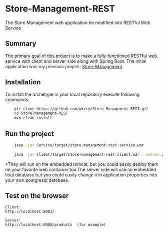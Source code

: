 # Store-Management-REST
The Store Management web application be modified into RESTful Web Service

Summary
-------
The primary goal of this project is to make a fully functioned RESTful web service with client and server side along with Spring Boot.
The initial application was my previous project: [Store-Management](https://github.com/wkrix/Store-Management). 


Installation
------------

To install the archetype in your local repository execute following commands:

```bash
    git clone https://github.com/wkrix/Store-Management-REST.git
    cd Store-Management-REST
    mvn clean install
```

Run the project
----------------

```bash
	java -jar Service/target/store-management-rest-service.war
	
	java -jar Client/target/store-management-rest-client.war --server.port=8081
```
*They will run on the embedded tomcat, but you could easily deploy them on your favorite web container too.The server side will use an embedded hsql database but you could easily change it in application.properties into your own postgresql datebase.

Test on the browser
-------------------

    Client:
	http://localhost:8081/
	
	Server:
	http://localhost:8080/products  (for example)
